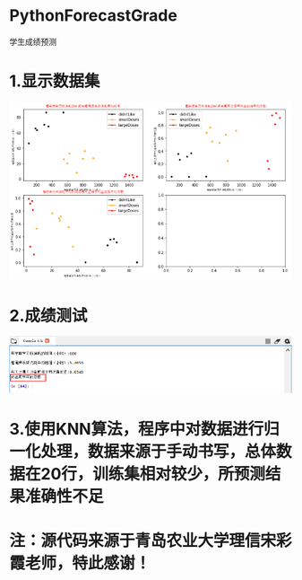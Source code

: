 # PythonForecastGrade
学生成绩预测
# 1.显示数据集
 ![image](https://github.com/Concealed0/PythonForecastGrade/blob/master/image/consoledataview.png)
# 2.成绩测试
 ![image](https://github.com/Concealed0/PythonForecastGrade/blob/master/image/console.png)

# 3.使用KNN算法，程序中对数据进行归一化处理，数据来源于手动书写，总体数据在20行，训练集相对较少，所预测结果准确性不足
# 注：源代码来源于青岛农业大学理信宋彩霞老师，特此感谢！
